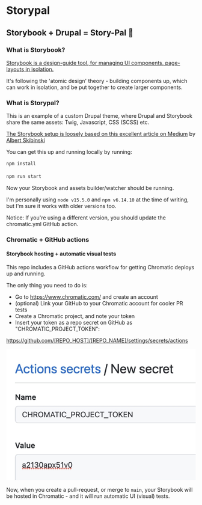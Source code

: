 # Storypal

## Storybook + Drupal = Story-Pal 🤩

### What is Storybook?


[Storybook is a design-guide tool, for managing UI components, page-layouts in isolation.](https://storybook.js.org/)

It's following the 'atomic design' theory - building components up, which can work in isolation, and be put together to create larger components.

### What is Storypal?

This is an example of a custom Drupal theme, where Drupal and Storybook share the same assets:
Twig, Javascript, CSS (SCSS) etc.

[The Storybook setup is loosely based on this excellent article on Medium](https://medium.com/@askibinski/integrating-storybook-with-drupal-ddabfc6c2f9d) by [Albert Skibinski](https://medium.com/@askibinski)

You can get this up and running locally by running:

```bash
npm install

npm run start
```

Now your Storybook and assets builder/watcher should be running.

I'm personally using `node v15.5.0` and `npm v6.14.10` at the time of writing, but I'm sure it works with older versions too.

Notice: If you're using a different version, you should update the chromatic.yml GitHub action.

### Chromatic + GitHub actions
#### Storybook hosting + automatic visual tests

This repo includes a GitHub actions workflow for getting Chromatic deploys up and running.

The only thing you need to do is:

- Go to https://www.chromatic.com/ and create an account
- (optional) Link your GitHub to your Chromatic account for cooler PR tests
- Create a Chromatic project, and note your token
- Insert your token as a repo secret on GitHub as "CHROMATIC_PROJECT_TOKEN":

https://github.com/[REPO_HOST]/[REPO_NAME]/settings/secrets/actions

![Setting up a GitHub secret. No, that's not a real token.](docs/github_chromatic_project_token_secret.jpg)

Now, when you create a pull-request, or merge to `main`, your Storybook will be hosted in Chromatic - and it will run automatic UI (visual) tests.
